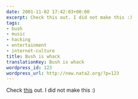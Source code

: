```yaml
---
date: 2001-11-02 17:42:03+00:00
excerpt: Check this out. I did not make this :)
tags:
- bush
- music
- hacking
- entertainment
- internet-culture
title: Bush is whack
translationKey: Bush is whack
wordpress_id: 123
wordpress_url: http://new.nata2.org/?p=123
---
```


Check <a href="http://nata2.org/bushwhacked.mp3">this</a> out. I did not make this :)